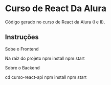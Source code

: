 # Curso de React Da Alura

Código gerado no curso de React da Alura (I e II).

## Instruções

Sobe o Frontend

Na raiz do projeto
npm install
npm start 

Sobre o Backend

cd curso-react-api
npm install
npm start 
